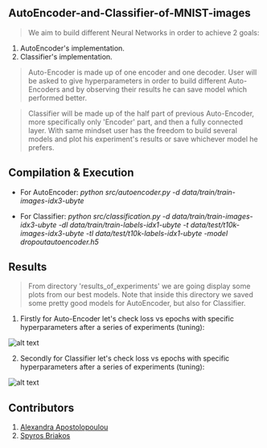 ## AutoEncoder-and-Classifier-of-MNIST-images

> We aim to build different Neural Networks in order to achieve 2 goals:
1. AutoEncoder's implementation.
2. Classifier's implementation.

> Auto-Encoder is made up of one encoder and one decoder. User will be asked to give hyperparameters in order to build different Auto-Encoders and by observing their results he can save model which performed better.

> Classifier will be made up of the half part of previous Auto-Encoder, more specifically only 'Encoder' part, and then a fully connected layer. With same mindset user has the freedom to build several models and plot his experiment's results or save whichever model he prefers.

## Compilation & Execution

- For AutoEncoder: *python src/autoencoder.py -d data/train/train-images-idx3-ubyte*

- For Classifier: *python src/classification.py -d data/train/train-images-idx3-ubyte -dl data/train/train-labels-idx1-ubyte -t data/test/t10k-images-idx3-ubyte -tl data/test/t10k-labels-idx1-ubyte -model dropoutautoencoder.h5*

## Results
> From directory 'results_of_experiments' we are going display some plots from our best models. Note that inside this directory we saved some pretty good models for AutoEncoder, but also for Classifier.

1. Firstly for Auto-Encoder let's check loss vs epochs with specific hyperparameters after a series of experiments (tuning):

![alt text](https://github.com/spympr/AutoEncoder-and-Classifier-of-MNIST-images/blob/master/results_of_experiments/Results_A/Best_Model/Best_Model_With_Different_Batch_Sizes/Batch_Size_32.png)

2. Secondly for Classifier let's check loss vs epochs with specific hyperparameters after a series of experiments (tuning):

![alt text](https://github.com/spympr/AutoEncoder-and-Classifier-of-MNIST-images/blob/master/results_of_experiments/Results_B/Best_Model/Extra_Experiment_With_Reduced_Batch_Size_32/Epochs_40*Batch_Size_32*FC_Units_128.png)



## Contributors
1. [Alexandra Apostolopoulou](https://github.com/alexaapo)
2. [Spyros Briakos](https://github.com/spympr)

